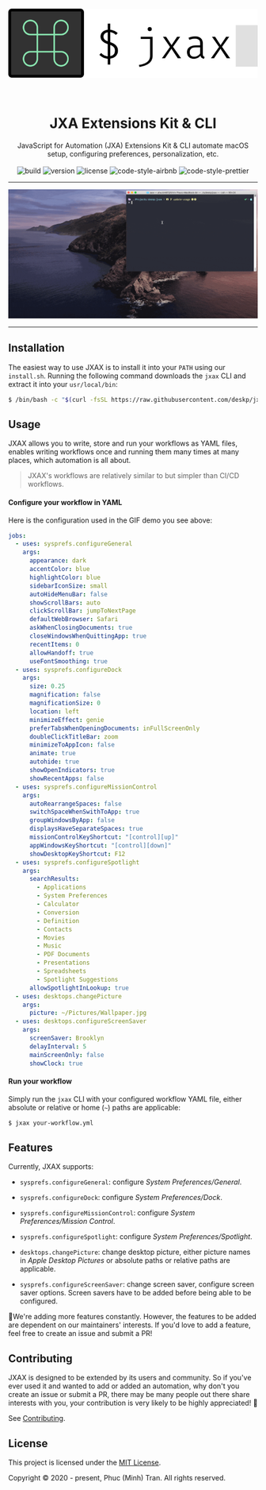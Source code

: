 <!-- Title, summary and bagges -->
<h1 align='center'>
  <br/>
  <img src='docs/assets/logo.svg' alt='Logo'/>
  <br/><br/><br/>
  JXA Extensions Kit & CLI
  <br/>
</h1>
<p align='center'>
  JavaScript for Automation (JXA) Extensions Kit & CLI automate macOS setup, configuring preferences,
  personalization, etc.
  <br/><br/>
  <img src='https://badgen.net/github/checks/deskp/jxax?label=build' alt='build'/>
  <img src='https://badgen.net/github/release/deskp/jxax/stable?label=version' alt='version'/>
  <img src='https://badgen.net/github/license/deskp/jxax' alt='license'/>
  <img src='https://badgen.net/badge/code%20style/airbnb/ff5a5f?icon=airbnb' alt='code-style-airbnb'/>
  <img src='https://badgen.net/badge/code%20style/prettier/ff69b4?icon=https%3A%2F%2Fico.now.sh%2Fprettier%2Ffff' alt='code-style-prettier'/>
</p>

---

![Demo][demo-gif]

---

## Installation

The easiest way to use JXAX is to install it into your `PATH` using our `install.sh`. Running the following command
downloads the `jxax` CLI and extract it into your `usr/local/bin`:

```bash
$ /bin/bash -c "$(curl -fsSL https://raw.githubusercontent.com/deskp/jxax/master/scripts/install.sh)"
```

## Usage

JXAX allows you to write, store and run your workflows as YAML files, enables
writing workflows once and running them many times at many places, which automation is all about.

> JXAX's workflows are relatively similar to but simpler than CI/CD workflows.

#### Configure your workflow in YAML

Here is the configuration used in the GIF demo you see above:

```yaml
jobs:
  - uses: sysprefs.configureGeneral
    args:
      appearance: dark
      accentColor: blue
      highlightColor: blue
      sidebarIconSize: small
      autoHideMenuBar: false
      showScrollBars: auto
      clickScrollBar: jumpToNextPage
      defaultWebBrowser: Safari
      askWhenClosingDocuments: true
      closeWindowsWhenQuittingApp: true
      recentItems: 0
      allowHandoff: true
      useFontSmoothing: true
  - uses: sysprefs.configureDock
    args:
      size: 0.25
      magnification: false
      magnificationSize: 0
      location: left
      minimizeEffect: genie
      preferTabsWhenOpeningDocuments: inFullScreenOnly
      doubleClickTitleBar: zoom
      minimizeToAppIcon: false
      animate: true
      autohide: true
      showOpenIndicators: true
      showRecentApps: false
  - uses: sysprefs.configureMissionControl
    args:
      autoRearrangeSpaces: false
      switchSpaceWhenSwithToApp: true
      groupWindowsByApp: false
      displaysHaveSeparateSpaces: true
      missionControlKeyShortcut: "[control][up]"
      appWindowsKeyShortcut: "[control][down]"
      showDesktopKeyShortcut: F12
  - uses: sysprefs.configureSpotlight
    args:
      searchResults:
        - Applications
        - System Preferences
        - Calculator
        - Conversion
        - Definition
        - Contacts
        - Movies
        - Music
        - PDF Documents
        - Presentations
        - Spreadsheets
        - Spotlight Suggestions
      allowSpotlightInLookup: true
  - uses: desktops.changePicture
    args:
      picture: ~/Pictures/Wallpaper.jpg
  - uses: desktops.configureScreenSaver
    args:
      screenSaver: Brooklyn
      delayInterval: 5
      mainScreenOnly: false
      showClock: true
```

#### Run your workflow

Simply run the `jxax` CLI with your configured workflow YAML file, either absolute or relative or
home (`~`) paths are applicable:

```bash
$ jxax your-workflow.yml
```

## Features

Currently, JXAX supports:

- `sysprefs.configureGeneral`: configure _System Preferences/General_.

- `sysprefs.configureDock`: configure _System Preferences/Dock_.

- `sysprefs.configureMissionControl`: configure _System Preferences/Mission Control_.

- `sysprefs.configureSpotlight`: configure _System Preferences/Spotlight_.

- `desktops.changePicture`: change desktop picture, either picture names in
  _Apple Desktop Pictures_ or absolute paths or relative paths are applicable.

- `sysprefs.configureScreenSaver`: change screen saver, configure screen saver options. Screen
  savers have to be added before being able to be configured.

😬We're adding more features constantly. However, the features to be added are dependent on our
maintainers' interests. If you'd love to add a feature, feel free to create an issue and submit
a PR!

## Contributing

JXAX is designed to be extended by its users and community. So if you've ever used it and wanted to
add or added an automation, why don't you create an issue or submit a PR, there may be many people
out there share interests with you, your contribution is very likely to be highly appreciated! 💚

See [Contributing][contributing-file].

## License

This project is licensed under the [MIT License][license-file].

Copyright © 2020 - present, Phuc (Minh) Tran. All rights reserved.

<!-- Badges -->

[version-badge]: https://img.shields.io/github/package-json/v/deskp/jxax
[build-badge]: https://img.shields.io/github/workflow/status/deskp/jxax/ci
[license-badge]: https://img.shields.io/github/license/deskp/jxax

<!-- Images -->

[demo-gif]: /docs/assets/demo.gif

<!-- Links -->

[license-file]: /LICENSE
[contributing-file]: /CONTRIBUTING.md
